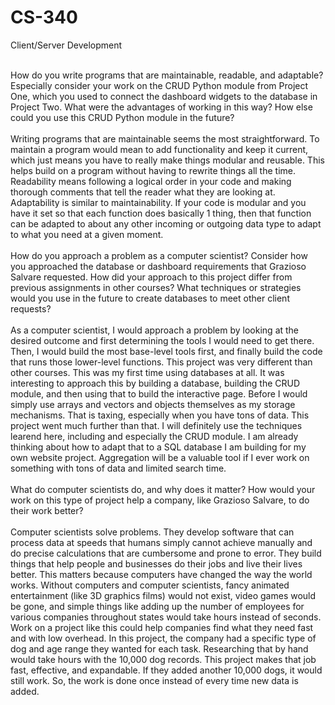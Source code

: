 # CS-340
Client/Server Development
<br/><br/>

How do you write programs that are maintainable, readable, and adaptable? Especially consider your work on the CRUD Python module from Project One, which you used to connect the dashboard widgets to the database in Project Two. What were the advantages of working in this way? How else could you use this CRUD Python module in the future?<br/><br/>
Writing programs that are maintainable seems the most straightforward. To maintain a program would mean to add functionality and keep it current, which just means you have to really make things modular and reusable. This helps build on a program without having to rewrite things all the time. Readability means following a logical order in your code and making thorough comments that tell the reader what they are looking at. Adaptability is similar to maintainability. If your code is modular and you have it set so that each function does basically 1 thing, then that function can be adapted to about any other incoming or outgoing data type to adapt to what you need at a given moment.
<br/><br/>
How do you approach a problem as a computer scientist? Consider how you approached the database or dashboard requirements that Grazioso Salvare requested. How did your approach to this project differ from previous assignments in other courses? What techniques or strategies would you use in the future to create databases to meet other client requests?<br/><br/>
As a computer scientist, I would approach a problem by looking at the desired outcome and first determining the tools I would need to get there. Then, I would build the most base-level tools first, and finally build the code that runs those lower-level functions. This project was very different than other courses. This was my first time using databases at all. It was interesting to approach this by building a database, building the CRUD module, and then using that to build the interactive page. Before I would simply use arrays and vectors and objects themselves as my storage mechanisms. That is taxing, especially when you have tons of data. This project went much further than that. I will definitely use the techniques learend here, including and especially the CRUD module. I am already thinking about how to adapt that to a SQL database I am building for my own website project. Aggregation will be a valuable tool if I ever work on something with tons of data and limited search time.
<br/><br/>
What do computer scientists do, and why does it matter? How would your work on this type of project help a company, like Grazioso Salvare, to do their work better?<br/><br/>
Computer scientists solve problems. They develop software that can process data at speeds that humans simply cannot achieve manually and do precise calculations that are cumbersome and prone to error. They build things that help people and businesses do their jobs and live their lives better. This matters because computers have changed the way the world works. Without computers and computer scientists, fancy animated entertainment (like 3D graphics films) would not exist, video games would be gone, and simple things like adding up the number of employees for various companies throughout states would take hours instead of seconds. Work on a project like this could help companies find what they need fast and with low overhead. In this project, the company had a specific type of dog and age range they wanted for each task. Researching that by hand would take hours with the 10,000 dog records. This project makes that job fast, effective, and expandable. If they added another 10,000 dogs, it would still work. So, the work is done once instead of every time new data is added.